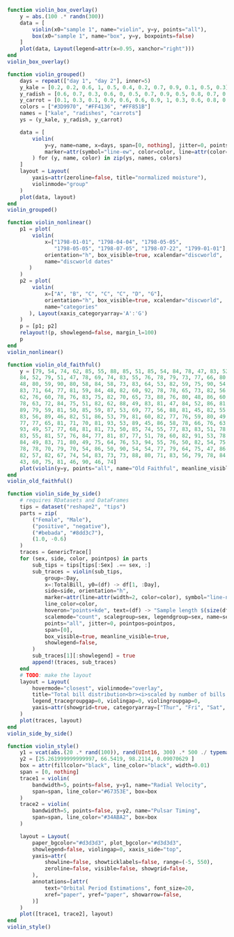 ```julia
function violin_box_overlay()
    y = abs.(100 .* randn(300))
    data = [
        violin(x0="sample 1", name="violin", y=y, points="all"),
        box(x0="sample 1", name="box", y=y, boxpoints=false)
    ]
    plot(data, Layout(legend=attr(x=0.95, xanchor="right")))
end
violin_box_overlay()
```


<div id="5fc8e0f7-b30c-428d-b854-811c43180a07" class="plotly-graph-div"></div>

<script>
    window.PLOTLYENV=window.PLOTLYENV || {};
    window.PLOTLYENV.BASE_URL="https://plot.ly";
    Plotly.newPlot('5fc8e0f7-b30c-428d-b854-811c43180a07', [{"x0":"sample 1","y":[46.287821473949776,124.30817087106918,44.59258410453318,249.28307988544157,59.20958281359417,6.142317193568029,170.74348189710526,202.66183227601587,2.6097873621549104,114.56999900861821,20.085028958131236,138.34031440732286,0.1109123117373003,164.94003518578657,22.787901130455506,44.34057927933536,66.05329152531681,37.47547336943504,256.05788001529527,42.217283336132766,60.76142457033361,240.3029610112083,186.16047843864953,133.5157110249965,102.70584564237852,55.117592182260154,147.52313441797781,18.69252931670437,163.53402321525016,72.47362051447817,13.749068930311822,52.5770042676471,41.65992387997153,149.5223641683176,270.7242833322055,43.7450492789293,56.04394710735825,200.84672473131718,123.72769530786786,15.68107210901124,154.31396201093324,112.12683225152627,17.108250509492347,180.07263690196038,124.4268109219122,204.45768786846023,24.498950558606,98.26901243250973,24.23652363589809,228.0056865241918,99.25438728826803,96.17803848953001,4.822401347969167,19.611159217734752,6.405685797774872,88.2100672420125,140.47349599463683,155.18021685336376,101.6546239191646,68.3431601312269,62.94356101617279,35.27150892914403,190.9262182095222,2.7426225599040706,75.38004440457135,164.91149774169511,0.8674244143143517,191.30947903413366,97.20648765251505,203.74553271684172,10.682095250682758,30.924886235925094,144.37149409254778,54.99396286120405,35.73209259677281,23.810492625654398,112.85545299892516,14.438515548900565,78.27552493608391,21.998185348578172,96.5382597438029,91.00213912396659,72.37615453632007,57.00303291750429,96.50791201277873,33.917687790169865,195.90195394258546,24.320009285690492,12.666114842887415,12.89709300686426,36.311499679895256,138.05897155008645,88.58330365636377,97.67024567212842,4.0587753686322,30.445209413609703,93.19718969553402,68.8395853269587,8.37806673365184,61.62378885762428,32.32657349416097,146.17820776298242,121.68764477364391,15.330941260930754,68.02311191072124,180.48798912801055,35.853683997077496,169.72868183695934,114.1154093406264,108.93964789427653,65.58492303539035,84.94265003870441,135.65689154275253,173.20629207288897,3.0437400929653133,52.848329432382904,17.307177988481985,31.44892488747911,27.908218643989922,50.093318708266125,1.8946035637867982,1.9277290191454532,44.90182369357781,106.15152275873999,56.50298023814273,48.35054397905874,92.17610819869677,124.76818877095961,10.702552533626235,103.16494433859927,97.80004646225922,116.72992159867715,37.896774761305316,75.79076473563129,9.383158031506685,42.076809478570645,83.25260675431898,45.137361151527536,53.51393240330011,31.112276843555826,37.175551193180745,51.86790575764294,98.4208358131434,102.42253190839928,38.5394512381423,87.78776461506688,86.10880636072726,186.48220880880302,99.53183853330853,35.638787730522786,29.849930375425167,80.29698001888804,144.33895549112498,89.34019373546764,35.10128189728446,71.27865187548844,65.58482814846097,30.44495685263155,36.83955231491696,82.53013619070599,174.68865103881646,109.63700075175313,60.11983853836268,36.79544278336292,2.1010657432844124,20.223552636357024,44.80883013457375,8.152881933295317,20.124066033237767,16.164851177760138,101.14376617283978,39.9593685174387,72.71491368528771,3.42381138354006,149.4573552434862,121.39005863010364,0.1254530465380426,10.035889792438113,197.3416913859192,9.172975912963986,62.1192003954375,129.24155488757464,7.106128843477559,39.960844785760955,114.76805068162787,65.26940476588678,50.00807621992839,112.90335974836809,23.764028577006158,71.46448734758654,169.44636178021074,27.189163516308533,23.709176723723377,164.63005201945776,96.8352743248918,51.22692567158546,63.76623211426321,134.38531943437576,38.67036255619018,1.400159906764744,64.37404494307961,103.41112117133157,265.22891279657824,32.84458116484357,45.51226553036392,160.40706135862354,1.0009987333885073,15.148550510282258,38.889240351953866,13.800895780267004,82.3701204571829,161.81317162217113,16.926722965703686,28.542465653894446,103.05577287992256,33.974377161532466,106.8738400631515,24.676185558971888,152.03800179743055,31.25626412370261,56.74284554228915,92.19312053495275,124.10242019809748,0.20674078253768302,80.62867615099195,49.49441629178978,174.04619202497983,66.02351260748378,181.6271086971172,113.00563981525882,115.44814679010665,292.99556303427966,60.85115192815922,36.58679544903722,154.18681632788557,133.36310563603996,9.8147067562151,45.35687171722981,79.58149546479517,33.27620185259281,126.58253542552293,55.38488704184705,70.18173466872483,72.13460785817503,43.885308981725544,83.68801467471744,115.93487331461799,86.59978863448782,73.7743269019105,199.28246819638525,180.10898229372984,128.5583051325554,47.91645895166926,124.29276674962388,79.47784017521215,161.821133461842,78.47461655911783,35.494989591623984,106.2627064452926,197.48475706892538,10.284972434280823,5.268846916521053,89.7515814919064,31.314409572201118,11.456762313791574,108.11649975098364,6.2941920962816615,36.02560258256897,34.783574837848874,54.390507454124496,19.0719969447972,155.43185672434345,21.99605498978515,64.6023245366951,71.51099971228905,11.503765056541356,240.49829157847734,12.142382667564764,137.12705633123966,67.94440086499738,56.20184450404218,6.800003888226408,96.237480406983,133.20559109505646,116.76089044598517,96.75552483850396,16.835574496506155,77.23486864162797,134.28677834945196,84.02217675223095,204.9625090983939,7.095553605815029,73.78901212666534,11.334149416628241,52.4786119232036,77.15033315921241,31.095817325443154,132.56424407997102,157.05249583135316,148.7932843557179],"type":"violin","name":"violin","points":"all"},{"x0":"sample 1","boxpoints":false,"y":[46.287821473949776,124.30817087106918,44.59258410453318,249.28307988544157,59.20958281359417,6.142317193568029,170.74348189710526,202.66183227601587,2.6097873621549104,114.56999900861821,20.085028958131236,138.34031440732286,0.1109123117373003,164.94003518578657,22.787901130455506,44.34057927933536,66.05329152531681,37.47547336943504,256.05788001529527,42.217283336132766,60.76142457033361,240.3029610112083,186.16047843864953,133.5157110249965,102.70584564237852,55.117592182260154,147.52313441797781,18.69252931670437,163.53402321525016,72.47362051447817,13.749068930311822,52.5770042676471,41.65992387997153,149.5223641683176,270.7242833322055,43.7450492789293,56.04394710735825,200.84672473131718,123.72769530786786,15.68107210901124,154.31396201093324,112.12683225152627,17.108250509492347,180.07263690196038,124.4268109219122,204.45768786846023,24.498950558606,98.26901243250973,24.23652363589809,228.0056865241918,99.25438728826803,96.17803848953001,4.822401347969167,19.611159217734752,6.405685797774872,88.2100672420125,140.47349599463683,155.18021685336376,101.6546239191646,68.3431601312269,62.94356101617279,35.27150892914403,190.9262182095222,2.7426225599040706,75.38004440457135,164.91149774169511,0.8674244143143517,191.30947903413366,97.20648765251505,203.74553271684172,10.682095250682758,30.924886235925094,144.37149409254778,54.99396286120405,35.73209259677281,23.810492625654398,112.85545299892516,14.438515548900565,78.27552493608391,21.998185348578172,96.5382597438029,91.00213912396659,72.37615453632007,57.00303291750429,96.50791201277873,33.917687790169865,195.90195394258546,24.320009285690492,12.666114842887415,12.89709300686426,36.311499679895256,138.05897155008645,88.58330365636377,97.67024567212842,4.0587753686322,30.445209413609703,93.19718969553402,68.8395853269587,8.37806673365184,61.62378885762428,32.32657349416097,146.17820776298242,121.68764477364391,15.330941260930754,68.02311191072124,180.48798912801055,35.853683997077496,169.72868183695934,114.1154093406264,108.93964789427653,65.58492303539035,84.94265003870441,135.65689154275253,173.20629207288897,3.0437400929653133,52.848329432382904,17.307177988481985,31.44892488747911,27.908218643989922,50.093318708266125,1.8946035637867982,1.9277290191454532,44.90182369357781,106.15152275873999,56.50298023814273,48.35054397905874,92.17610819869677,124.76818877095961,10.702552533626235,103.16494433859927,97.80004646225922,116.72992159867715,37.896774761305316,75.79076473563129,9.383158031506685,42.076809478570645,83.25260675431898,45.137361151527536,53.51393240330011,31.112276843555826,37.175551193180745,51.86790575764294,98.4208358131434,102.42253190839928,38.5394512381423,87.78776461506688,86.10880636072726,186.48220880880302,99.53183853330853,35.638787730522786,29.849930375425167,80.29698001888804,144.33895549112498,89.34019373546764,35.10128189728446,71.27865187548844,65.58482814846097,30.44495685263155,36.83955231491696,82.53013619070599,174.68865103881646,109.63700075175313,60.11983853836268,36.79544278336292,2.1010657432844124,20.223552636357024,44.80883013457375,8.152881933295317,20.124066033237767,16.164851177760138,101.14376617283978,39.9593685174387,72.71491368528771,3.42381138354006,149.4573552434862,121.39005863010364,0.1254530465380426,10.035889792438113,197.3416913859192,9.172975912963986,62.1192003954375,129.24155488757464,7.106128843477559,39.960844785760955,114.76805068162787,65.26940476588678,50.00807621992839,112.90335974836809,23.764028577006158,71.46448734758654,169.44636178021074,27.189163516308533,23.709176723723377,164.63005201945776,96.8352743248918,51.22692567158546,63.76623211426321,134.38531943437576,38.67036255619018,1.400159906764744,64.37404494307961,103.41112117133157,265.22891279657824,32.84458116484357,45.51226553036392,160.40706135862354,1.0009987333885073,15.148550510282258,38.889240351953866,13.800895780267004,82.3701204571829,161.81317162217113,16.926722965703686,28.542465653894446,103.05577287992256,33.974377161532466,106.8738400631515,24.676185558971888,152.03800179743055,31.25626412370261,56.74284554228915,92.19312053495275,124.10242019809748,0.20674078253768302,80.62867615099195,49.49441629178978,174.04619202497983,66.02351260748378,181.6271086971172,113.00563981525882,115.44814679010665,292.99556303427966,60.85115192815922,36.58679544903722,154.18681632788557,133.36310563603996,9.8147067562151,45.35687171722981,79.58149546479517,33.27620185259281,126.58253542552293,55.38488704184705,70.18173466872483,72.13460785817503,43.885308981725544,83.68801467471744,115.93487331461799,86.59978863448782,73.7743269019105,199.28246819638525,180.10898229372984,128.5583051325554,47.91645895166926,124.29276674962388,79.47784017521215,161.821133461842,78.47461655911783,35.494989591623984,106.2627064452926,197.48475706892538,10.284972434280823,5.268846916521053,89.7515814919064,31.314409572201118,11.456762313791574,108.11649975098364,6.2941920962816615,36.02560258256897,34.783574837848874,54.390507454124496,19.0719969447972,155.43185672434345,21.99605498978515,64.6023245366951,71.51099971228905,11.503765056541356,240.49829157847734,12.142382667564764,137.12705633123966,67.94440086499738,56.20184450404218,6.800003888226408,96.237480406983,133.20559109505646,116.76089044598517,96.75552483850396,16.835574496506155,77.23486864162797,134.28677834945196,84.02217675223095,204.9625090983939,7.095553605815029,73.78901212666534,11.334149416628241,52.4786119232036,77.15033315921241,31.095817325443154,132.56424407997102,157.05249583135316,148.7932843557179],"type":"box","name":"box"}],
               {"legend":{"xanchor":"right","x":0.95},"margin":{"l":50,"b":60,"r":50,"t":60}}, {showLink: false});

 </script>



```julia
function violin_grouped()
    days = repeat(["day 1", "day 2"], inner=5)
    y_kale = [0.2, 0.2, 0.6, 1, 0.5, 0.4, 0.2, 0.7, 0.9, 0.1, 0.5, 0.3]
    y_radish = [0.6, 0.7, 0.3, 0.6, 0, 0.5, 0.7, 0.9, 0.5, 0.8, 0.7, 0.2]
    y_carrot = [0.1, 0.3, 0.1, 0.9, 0.6, 0.6, 0.9, 1, 0.3, 0.6, 0.8, 0.5]
    colors = ["#3D9970", "#FF4136", "#FF851B"]
    names = ["kale", "radishes", "carrots"]
    ys = (y_kale, y_radish, y_carrot)

    data = [
        violin(
            y=y, name=name, x=days, span=[0, nothing], jitter=0, points="all",
            marker=attr(symbol="line-ew", color=color, line=attr(color=color, width=2))
        ) for (y, name, color) in zip(ys, names, colors)
    ]
    layout = Layout(
        yaxis=attr(zeroline=false, title="normalized moisture"),
        violinmode="group"
    )
    plot(data, layout)
end
violin_grouped()
```


<div id="d7e12400-3098-4b13-87f6-5166677b3f33" class="plotly-graph-div"></div>

<script>
    window.PLOTLYENV=window.PLOTLYENV || {};
    window.PLOTLYENV.BASE_URL="https://plot.ly";
    Plotly.newPlot('d7e12400-3098-4b13-87f6-5166677b3f33', [{"marker":{"symbol":"line-ew","color":"#3D9970","line":{"color":"#3D9970","width":2}},"y":[0.2,0.2,0.6,1.0,0.5,0.4,0.2,0.7,0.9,0.1,0.5,0.3],"type":"violin","name":"kale","span":[0,null],"jitter":0,"points":"all","x":["day 1","day 1","day 1","day 1","day 1","day 2","day 2","day 2","day 2","day 2"]},{"marker":{"symbol":"line-ew","color":"#FF4136","line":{"color":"#FF4136","width":2}},"y":[0.6,0.7,0.3,0.6,0.0,0.5,0.7,0.9,0.5,0.8,0.7,0.2],"type":"violin","name":"radishes","span":[0,null],"jitter":0,"points":"all","x":["day 1","day 1","day 1","day 1","day 1","day 2","day 2","day 2","day 2","day 2"]},{"marker":{"symbol":"line-ew","color":"#FF851B","line":{"color":"#FF851B","width":2}},"y":[0.1,0.3,0.1,0.9,0.6,0.6,0.9,1.0,0.3,0.6,0.8,0.5],"type":"violin","name":"carrots","span":[0,null],"jitter":0,"points":"all","x":["day 1","day 1","day 1","day 1","day 1","day 2","day 2","day 2","day 2","day 2"]}],
               {"violinmode":"group","margin":{"l":50,"b":60,"r":50,"t":60},"yaxis":{"zeroline":false,"title":"normalized moisture"}}, {showLink: false});

 </script>



```julia
function violin_nonlinear()
    p1 = plot(
        violin(
            x=["1798-01-01", "1798-04-04", "1798-05-05",
               "1798-05-05", "1798-07-05", "1798-07-22", "1799-01-01"],
            orientation="h", box_visible=true, xcalendar="discworld",
            name="discworld dates"
       )
    )
    p2 = plot(
        violin(
            x=["A", "B", "C", "C", "C", "D", "G"],
            orientation="h", box_visible=true, xcalendar="discworld",
            name="categories"
       ), Layout(xaxis_categoryarray='A':'G')
    )
    p = [p1; p2]
    relayout!(p, showlegend=false, margin_l=100)
    p
end
violin_nonlinear()
```


<div id="3e32aece-a6fa-4bd5-b1b9-29d4469fb5db" class="plotly-graph-div"></div>

<script>
    window.PLOTLYENV=window.PLOTLYENV || {};
    window.PLOTLYENV.BASE_URL="https://plot.ly";
    Plotly.newPlot('3e32aece-a6fa-4bd5-b1b9-29d4469fb5db', [{"xaxis":"x1","xcalendar":"discworld","type":"violin","name":"discworld dates","box":{"visible":true},"yaxis":"y1","orientation":"h","x":["1798-01-01","1798-04-04","1798-05-05","1798-05-05","1798-07-05","1798-07-22","1799-01-01"]},{"xaxis":"x2","xcalendar":"discworld","type":"violin","name":"categories","box":{"visible":true},"yaxis":"y2","orientation":"h","x":["A","B","C","C","C","D","G"]}],
               {"showlegend":false,"xaxis1":{"domain":[0.0,1.0],"anchor":"y1"},"yaxis1":{"domain":[0.575,1.0],"anchor":"x1"},"xaxis2":{"domain":[0.0,1.0],"categoryarray":["A","B","C","D","E","F","G"],"anchor":"y2"},"margin":{"l":50,"b":60,"r":50,"t":60},"yaxis2":{"domain":[5.551115123125783e-17,0.42500000000000004],"anchor":"x2"}}, {showLink: false});

 </script>



```julia
function violin_old_faithful()
    y = [79, 54, 74, 62, 85, 55, 88, 85, 51, 85, 54, 84, 78, 47, 83, 52, 62,
    84, 52, 79, 51, 47, 78, 69, 74, 83, 55, 76, 78, 79, 73, 77, 66, 80, 74, 52,
    48, 80, 59, 90, 80, 58, 84, 58, 73, 83, 64, 53, 82, 59, 75, 90, 54, 80, 54,
    83, 71, 64, 77, 81, 59, 84, 48, 82, 60, 92, 78, 78, 65, 73, 82, 56, 79, 71,
    62, 76, 60, 78, 76, 83, 75, 82, 70, 65, 73, 88, 76, 80, 48, 86, 60, 90, 50,
    78, 63, 72, 84, 75, 51, 82, 62, 88, 49, 83, 81, 47, 84, 52, 86, 81, 75, 59,
    89, 79, 59, 81, 50, 85, 59, 87, 53, 69, 77, 56, 88, 81, 45, 82, 55, 90, 45,
    83, 56, 89, 46, 82, 51, 86, 53, 79, 81, 60, 82, 77, 76, 59, 80, 49, 96, 53,
    77, 77, 65, 81, 71, 70, 81, 93, 53, 89, 45, 86, 58, 78, 66, 76, 63, 88, 52,
    93, 49, 57, 77, 68, 81, 81, 73, 50, 85, 74, 55, 77, 83, 83, 51, 78, 84, 46,
    83, 55, 81, 57, 76, 84, 77, 81, 87, 77, 51, 78, 60, 82, 91, 53, 78, 46, 77,
    84, 49, 83, 71, 80, 49, 75, 64, 76, 53, 94, 55, 76, 50, 82, 54, 75, 78, 79,
    78, 78, 70, 79, 70, 54, 86, 50, 90, 54, 54, 77, 79, 64, 75, 47, 86, 63, 85,
    82, 57, 82, 67, 74, 54, 83, 73, 73, 88, 80, 71, 83, 56, 79, 78, 84, 58, 83,
    43, 60, 75, 81, 46, 90, 46, 74]
    plot(violin(y=y, points="all", name="Old Faithful", meanline_visible=true))
end
violin_old_faithful()
```


<div id="c1a63359-b708-40cc-8882-9d5db4894925" class="plotly-graph-div"></div>

<script>
    window.PLOTLYENV=window.PLOTLYENV || {};
    window.PLOTLYENV.BASE_URL="https://plot.ly";
    Plotly.newPlot('c1a63359-b708-40cc-8882-9d5db4894925', [{"meanline":{"visible":true},"y":[79,54,74,62,85,55,88,85,51,85,54,84,78,47,83,52,62,84,52,79,51,47,78,69,74,83,55,76,78,79,73,77,66,80,74,52,48,80,59,90,80,58,84,58,73,83,64,53,82,59,75,90,54,80,54,83,71,64,77,81,59,84,48,82,60,92,78,78,65,73,82,56,79,71,62,76,60,78,76,83,75,82,70,65,73,88,76,80,48,86,60,90,50,78,63,72,84,75,51,82,62,88,49,83,81,47,84,52,86,81,75,59,89,79,59,81,50,85,59,87,53,69,77,56,88,81,45,82,55,90,45,83,56,89,46,82,51,86,53,79,81,60,82,77,76,59,80,49,96,53,77,77,65,81,71,70,81,93,53,89,45,86,58,78,66,76,63,88,52,93,49,57,77,68,81,81,73,50,85,74,55,77,83,83,51,78,84,46,83,55,81,57,76,84,77,81,87,77,51,78,60,82,91,53,78,46,77,84,49,83,71,80,49,75,64,76,53,94,55,76,50,82,54,75,78,79,78,78,70,79,70,54,86,50,90,54,54,77,79,64,75,47,86,63,85,82,57,82,67,74,54,83,73,73,88,80,71,83,56,79,78,84,58,83,43,60,75,81,46,90,46,74],"type":"violin","name":"Old Faithful","points":"all"}],
               {"margin":{"l":50,"b":60,"r":50,"t":60}}, {showLink: false});

 </script>



```julia
function violin_side_by_side()
    # requires RDatasets and DataFrames
    tips = dataset("reshape2", "tips")
    parts = zip(
        ("Female", "Male"),
        ("positive", "negative"),
        ("#bebada", "#8dd3c7"),
        (1.0, -0.6)
    )
    traces = GenericTrace[]
    for (sex, side, color, pointpos) in parts
        sub_tips = tips[tips[:Sex] .== sex, :]
        sub_traces = violin(sub_tips,
            group=:Day,
            x=:TotalBill, y0=(df) -> df[1, :Day],
            side=side, orientation="h",
            marker=attr(line=attr(width=2, color=color), symbol="line-ns"),
            line_color=color,
            hoveron="points+kde", text=(df) -> "Sample length $(size(df, 1))",
            scalemode="count", scalegroup=sex, legendgroup=sex, name=sex,
            points="all", jitter=0, pointpos=pointpos,
            span=[0],
            box_visible=true, meanline_visible=true,
            showlegend=false,
        )
        sub_traces[1][:showlegend] = true
        append!(traces, sub_traces)
    end
    # TODO: make the layout
    layout = Layout(
        hovermode="closest", violinmode="overlay",
        title="Total bill distribution<br><i>scaled by number of bills per gender",
        legend_tracegroupgap=0, violingap=0, violingroupgap=0,
        yaxis=attr(showgrid=true, categoryarray=["Thur", "Fri", "Sat", "Sun"]),
    )
    plot(traces, layout)
end
violin_side_by_side()
```


<div id="7ddc946d-fefd-4efa-bd88-032084cf10a0" class="plotly-graph-div"></div>

<script>
    window.PLOTLYENV=window.PLOTLYENV || {};
    window.PLOTLYENV.BASE_URL="https://plot.ly";
    Plotly.newPlot('7ddc946d-fefd-4efa-bd88-032084cf10a0', [{"side":"positive","scalegroup":"Female","scalemode":"count","jitter":0,"text":"Sample length 9","orientation":"h","meanline":{"visible":true},"y0":"Fri","box":{"visible":true},"hoveron":"points+kde","x":[5.75,16.32,22.75,11.35,15.38,13.42,15.98,16.27,10.09],"showlegend":true,"span":[0],"name":"Female","legendgroup":"Female","marker":{"symbol":"line-ns","line":{"color":"#bebada","width":2}},"line":{"color":"#bebada"},"type":"violin","points":"all","pointpos":1.0},{"side":"positive","scalegroup":"Female","scalemode":"count","jitter":0,"text":"Sample length 28","orientation":"h","meanline":{"visible":true},"y0":"Sat","box":{"visible":true},"hoveron":"points+kde","x":[20.29,15.77,19.65,15.06,20.69,16.93,26.41,16.45,3.07,17.07,26.86,25.28,14.73,44.3,22.42,20.92,14.31,7.25,10.59,10.63,12.76,13.27,28.17,12.9,30.14,22.12,35.83,27.18],"showlegend":false,"span":[0],"name":"Female","legendgroup":"Female","marker":{"symbol":"line-ns","line":{"color":"#bebada","width":2}},"line":{"color":"#bebada"},"type":"violin","points":"all","pointpos":1.0},{"side":"positive","scalegroup":"Female","scalemode":"count","jitter":0,"text":"Sample length 18","orientation":"h","meanline":{"visible":true},"y0":"Sun","box":{"visible":true},"hoveron":"points+kde","x":[16.99,24.59,35.26,14.83,10.33,16.97,10.29,34.81,25.71,17.31,29.85,25.0,13.39,16.21,17.51,9.6,20.9,18.15],"showlegend":false,"span":[0],"name":"Female","legendgroup":"Female","marker":{"symbol":"line-ns","line":{"color":"#bebada","width":2}},"line":{"color":"#bebada"},"type":"violin","points":"all","pointpos":1.0},{"side":"positive","scalegroup":"Female","scalemode":"count","jitter":0,"text":"Sample length 32","orientation":"h","meanline":{"visible":true},"y0":"Thur","box":{"visible":true},"hoveron":"points+kde","x":[10.07,34.83,10.65,12.43,24.08,13.42,12.48,29.8,14.52,11.38,20.27,11.17,12.26,18.26,8.51,10.33,14.15,13.16,17.47,27.05,16.43,8.35,18.64,11.87,19.81,43.11,13.0,12.74,13.0,16.4,16.47,18.78],"showlegend":false,"span":[0],"name":"Female","legendgroup":"Female","marker":{"symbol":"line-ns","line":{"color":"#bebada","width":2}},"line":{"color":"#bebada"},"type":"violin","points":"all","pointpos":1.0},{"side":"negative","scalegroup":"Male","scalemode":"count","jitter":0,"text":"Sample length 10","orientation":"h","meanline":{"visible":true},"y0":"Fri","box":{"visible":true},"hoveron":"points+kde","x":[28.97,22.49,40.17,27.28,12.03,21.01,12.46,12.16,8.58,13.42],"showlegend":true,"span":[0],"name":"Male","legendgroup":"Male","marker":{"symbol":"line-ns","line":{"color":"#8dd3c7","width":2}},"line":{"color":"#8dd3c7"},"type":"violin","points":"all","pointpos":-0.6},{"side":"negative","scalegroup":"Male","scalemode":"count","jitter":0,"text":"Sample length 59","orientation":"h","meanline":{"visible":true},"y0":"Sat","box":{"visible":true},"hoveron":"points+kde","x":[20.65,17.92,39.42,19.82,17.81,13.37,12.69,21.7,9.55,18.35,17.78,24.06,16.31,18.69,31.27,16.04,38.01,11.24,48.27,20.29,13.81,11.02,18.29,17.59,20.08,20.23,15.01,12.02,10.51,17.92,15.36,20.49,25.21,18.24,14.0,50.81,15.81,26.59,38.73,24.27,30.06,25.89,48.33,28.15,11.59,7.74,20.45,13.28,24.01,15.69,11.61,10.77,15.53,10.07,12.6,32.83,29.03,22.67,17.82],"showlegend":false,"span":[0],"name":"Male","legendgroup":"Male","marker":{"symbol":"line-ns","line":{"color":"#8dd3c7","width":2}},"line":{"color":"#8dd3c7"},"type":"violin","points":"all","pointpos":-0.6},{"side":"negative","scalegroup":"Male","scalemode":"count","jitter":0,"text":"Sample length 58","orientation":"h","meanline":{"visible":true},"y0":"Sun","box":{"visible":true},"hoveron":"points+kde","x":[10.34,21.01,23.68,25.29,8.77,26.88,15.04,14.78,10.27,15.42,18.43,21.58,16.29,17.46,13.94,9.68,30.4,18.29,22.23,32.4,28.55,18.04,12.54,9.94,25.56,19.49,38.07,23.95,29.93,14.07,13.13,17.26,24.55,19.77,48.17,16.49,21.5,12.66,13.81,24.52,20.76,31.71,7.25,31.85,16.82,32.9,17.89,14.48,34.63,34.65,23.33,45.35,23.17,40.55,20.69,30.46,23.1,15.69],"showlegend":false,"span":[0],"name":"Male","legendgroup":"Male","marker":{"symbol":"line-ns","line":{"color":"#8dd3c7","width":2}},"line":{"color":"#8dd3c7"},"type":"violin","points":"all","pointpos":-0.6},{"side":"negative","scalegroup":"Male","scalemode":"count","jitter":0,"text":"Sample length 30","orientation":"h","meanline":{"visible":true},"y0":"Thur","box":{"visible":true},"hoveron":"points+kde","x":[27.2,22.76,17.29,19.44,16.66,32.68,15.98,13.03,18.28,24.71,21.16,11.69,14.26,15.95,8.52,22.82,19.08,16.0,34.3,41.19,9.78,7.51,28.44,15.48,16.58,7.56,10.34,13.51,18.71,20.53],"showlegend":false,"span":[0],"name":"Male","legendgroup":"Male","marker":{"symbol":"line-ns","line":{"color":"#8dd3c7","width":2}},"line":{"color":"#8dd3c7"},"type":"violin","points":"all","pointpos":-0.6}],
               {"violingap":0,"hovermode":"closest","violinmode":"overlay","legend":{"tracegroupgap":0},"margin":{"l":50,"b":60,"r":50,"t":60},"title":"Total bill distribution<br><i>scaled by number of bills per gender","violingroupgap":0,"yaxis":{"showgrid":true,"categoryarray":["Thur","Fri","Sat","Sun"]}}, {showLink: false});

 </script>



```julia
function violin_style()
    y1 = vcat(abs.(20 .* rand(100)), rand(UInt16, 300) .* 500 ./ typemax(UInt16))
    y2 = [25.261999999999997, 66.5419, 98.2114, 0.09070629 ]
    box = attr(fillcolor="black", line_color="black", width=0.01)
    span = [0, nothing]
    trace1 = violin(
        bandwidth=5, points=false, y=y1, name="Radial Velocity",
        span=span, line_color="#67353E", box=box
    )
    trace2 = violin(
        bandwidth=5, points=false, y=y2, name="Pulsar Timing",
        span=span, line_color="#34ABA2", box=box
    )

    layout = Layout(
        paper_bgcolor="#d3d3d3", plot_bgcolor="#d3d3d3",
        showlegend=false, violingap=0, xaxis_side="top",
        yaxis=attr(
            showline=false, showticklabels=false, range=(-5, 550),
            zeroline=false, visible=false, showgrid=false,
        ),
        annotations=[attr(
            text="Orbital Period Estimations", font_size=20,
            xref="paper", yref="paper", showarrow=false,
        )]
    )
    plot([trace1, trace2], layout)
end
violin_style()
```


<div id="b4e0dd69-db5e-4957-9db6-10dfbf112602" class="plotly-graph-div"></div>

<script>
    window.PLOTLYENV=window.PLOTLYENV || {};
    window.PLOTLYENV.BASE_URL="https://plot.ly";
    Plotly.newPlot('b4e0dd69-db5e-4957-9db6-10dfbf112602', [{"line":{"color":"#67353E"},"y":[6.171384324742855,7.234221096454787,0.6614669551360386,8.599787841281433,10.253102759205465,14.049150929177072,1.1315595332771888,1.6023620731655797,16.55326505342126,17.02717694434666,3.125692542156595,6.64804821674732,11.665826442168106,16.804596314844144,6.858977937460109,8.965604983759064,16.995305110731948,16.679502901928306,6.377917840659997,12.448567194275576,12.727535121127701,13.382266416298263,17.6485577764382,2.956467178314681,6.326707186273608,7.108651660127014,19.20020780449314,14.828021373895881,8.395586352985598,10.324464045064708,0.6383273976357717,18.333774740197647,11.454466447904196,3.1780628898569763,11.770598697203297,2.1300545864411236,8.981053921729082,2.227704637455754,6.788725629377632,9.619326652322533,1.3291055778931327,16.568511891460844,5.804474315511876,16.982902668231752,9.186993074161375,7.156763585220727,18.24231734780745,15.300130812347179,4.67809086021207,0.16842288279969697,15.143836655225261,6.617396288126942,8.758910940261009,11.49022078175198,9.755957084022132,19.88341258910106,12.227894665235862,4.752824103506148,5.788802024853061,1.4473536181781155,14.794041222507634,15.54457552587829,5.252412957588701,16.072989866162352,3.0759803372221306,10.894059225765865,11.687407449762057,9.469551295623951,14.286975749698803,0.6175251917692393,13.069463580651629,18.495241902859448,18.958346383272257,10.74564738078896,19.815637817071632,15.786548105601227,9.422492419794013,17.78591171476937,2.8799405295776292,6.290585697969151,7.958653306518078,7.244162389010058,6.384583711288623,3.7342302800775506,14.050133163571443,6.028751472078331,13.680763460712875,1.4960302887798882,5.127338883332295,18.456164670793722,14.695697699286523,2.3582250696190687,19.287073807161565,3.030253063782693,14.676369609947702,1.218319681260982,0.42687585944564344,15.354727779379296,19.514407428025166,5.8358517809543065,96.23102159151598,14.045929655909056,178.31692988479438,247.3945220111391,286.18295567254137,48.78309300373846,133.37148088807507,176.17303730830855,256.7864499885557,365.8197909514,417.57076371404594,361.7990386816205,68.81055924315251,141.37483787289236,146.37216754406043,68.69611657892729,259.24315251392386,52.01037613488975,22.56046387426566,87.47234302281224,109.01045242999923,102.80766002899215,141.51216906996262,303.6926832990005,44.18249790188449,487.1519035629816,125.17738612954909,378.0956740672923,178.34744792858777,329.52620737010756,370.3288319218738,187.95300221255818,132.76874952315558,286.16006713969637,78.12619211108569,214.42740520332646,233.7224383916991,465.30098420691235,469.64980544747084,494.04135194934,29.59487296864271,221.32448310063324,181.88754100862135,470.70267795834286,169.97024490730143,418.7075608453498,74.51743343251698,219.63836118104828,146.47135118638894,421.85854886701765,54.58915083543145,294.35416189822234,189.37209124895094,373.9833676661326,499.5345998321508,319.85198748760206,375.44823376821546,456.61097123674375,306.56137941557944,185.46578164339667,226.33707179369802,285.89303425650417,322.33920805676354,196.3759822995346,144.106202792401,59.54070344090944,333.21126115815974,242.67948424505988,78.98069733730068,386.64072632944226,479.9038681620508,473.9681086442359,193.36232547493705,278.40848401617455,361.58541237506677,35.11100938429847,245.2735179674983,402.3270008392462,390.10452429999236,135.89684901197833,350.7515068284123,343.1067368581674,452.94117647058823,486.0914015411612,336.392767223621,52.803845273517965,301.0757610437171,25.10872053101396,24.704356450751508,436.7132066834516,150.46158541237506,119.1805905241474,341.29091325246054,10.635538261997405,119.53154802777142,11.154345006485084,29.304951552605477,207.3777370870527,221.59151598382545,242.73289082169833,134.08102540627146,154.01693751430534,89.89852750438696,243.22880903334095,262.3483634699016,432.99000534065766,383.41344319829096,394.9492637521935,191.27183947508965,131.87609674219883,234.20309758144504,156.03112840466926,177.92782482642863,277.69130998702985,152.94117647058823,125.00953688868543,64.49225604638742,20.988784618905928,164.49225604638744,266.7963683527886,16.067750057221332,180.8041504539559,398.90135042343786,268.8105592431525,310.48294804303043,391.302357518883,130.3501945525292,397.09315632867936,472.57953765163654,226.2836652170596,157.68673228046083,108.88075074387731,144.785229266804,420.10376134889754,476.98176546883343,358.11398489356833,350.6904707408255,373.5255970092317,363.02738994430456,80.08697642481117,408.45349813076984,135.50774395361256,107.65239948119326,84.10009918364233,259.6169985503929,214.00778210116732,105.66109712367437,66.1173418783856,63.79797055008774,136.69031815060654,499.84740978103304,306.4545662623026,366.45304036011294,74.12832837415122,112.32166018158236,137.62111848630502,308.1788357366293,382.56656748302436,74.21225299458305,28.38941023880369,165.60616464484627,179.67498283360035,334.03524834058135,328.08422980086976,244.9149309529259,242.5879301136797,310.406652933547,188.15136949721523,344.4647898069734,189.50179293507287,305.0965133134966,314.3892576485847,127.9621576256962,421.6144045166705,100.15259021896696,350.74387731746396,458.4878309300374,253.65835049973296,452.2774090180819,460.0061036087587,14.297703517204548,438.4451056687266,395.3917753871977,146.73838406958114,79.88097962920577,258.0453192950332,158.808270389868,104.24963759822995,392.0271610589761,422.08743419546806,132.41779201953156,320.11902037079426,191.31761654077974,445.8533607995727,178.83573662928205,398.00106813153275,394.9263752193484,278.97306782635235,29.12184328984512,404.1809719996948,78.0804150453956,234.30228122377355,307.19462882429235,288.13611047531856,229.35835812924392,152.31555657282368,285.5039291981384,350.27847714961473,55.13847562371252,124.68909742885481,181.0101472495613,477.8973067826352,358.4725719081407,336.14862287327384,232.295719844358,107.56084534981308,347.89806973373004,50.80491340505073,311.4976729991607,332.0134279392691,24.109254596780346,66.01052872510873,159.40337224383916,347.5700007629511,239.7039749752041,353.87197680628674,420.2182040131228,473.9223315785458,486.1066605630579,383.4897383077745,231.87609674219883,43.92309452964065,55.64965285725185,368.5740444037537,400.70954451819637,389.723048752575,45.365072098878464,56.4812695506218,231.72350652323186,164.95765621423666,14.80125123979553,415.19798580910964,237.39223315785458,472.83894102388035,226.93217364766917,263.51567864499884,163.06553749904631,319.50865949492635,65.6748302433814,383.9856565194171,352.2545204852369,489.34157320515754,377.8362706950484,301.2207217517357,159.57122148470282,12.123292896925307,85.46578164339665,65.84267948424505,266.9108110170138,34.21072709239338,155.77935454337376,39.84130617227436,88.84565499351491,360.19684138246737,150.17166399633783,433.8902876325628,226.97795071335926,247.79888609140153,247.63103685053787,253.15480277714198,426.2378881513695,63.149462119478144,156.9390402075227,264.2175936522469,119.47814145113298,109.49111161974517,235.51537346456092,378.6984054322118,108.75867856870374,218.92118715190355,445.41084916456856,458.1597619592584,163.5996032654307,121.77462424658579,155.97009231708248,225.23079270618754,395.14000152590216,144.1214618142977,268.5740444037537,456.8169680323491,333.90554665445944,410.0862134737163,238.65110246433204,30.289158464942396,496.9787136644541,398.17654688334477,427.4280918593118,472.87708857862214,124.82642862592508,291.2031738765545],"type":"violin","name":"Radial Velocity","span":[0,null],"points":false,"bandwidth":5,"box":{"line":{"color":"black"},"fillcolor":"black","width":0.01}},{"line":{"color":"#34ABA2"},"y":[25.261999999999997,66.5419,98.2114,0.09070629],"type":"violin","name":"Pulsar Timing","span":[0,null],"points":false,"bandwidth":5,"box":{"line":{"color":"black"},"fillcolor":"black","width":0.01}}],
               {"showlegend":false,"xaxis":{"side":"top"},"violingap":0,"paper_bgcolor":"#d3d3d3","annotations":[{"font":{"size":20},"yref":"paper","showarrow":false,"text":"Orbital Period Estimations","xref":"paper"}],"margin":{"l":50,"b":60,"r":50,"t":60},"plot_bgcolor":"#d3d3d3","yaxis":{"showgrid":false,"showline":false,"showticklabels":false,"zeroline":false,"visible":false,"range":[-5,550]}}, {showLink: false});

 </script>



